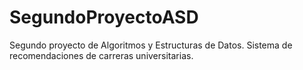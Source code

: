 # SegundoProyectoASD
Segundo proyecto de Algoritmos y Estructuras de Datos. Sistema de recomendaciones de carreras universitarias.
